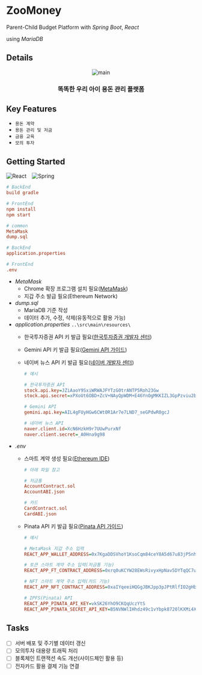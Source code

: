 # ZooMoney
Parent-Child Budget Platform with *Spring Boot*, *React*

using *MariaDB*

## Details
<p align="center">
  <img src="https://github.com/user-attachments/assets/6b24f294-37fd-4f2a-a944-39cddf8be309" alt="main">
</p>

### <div align="center">똑똑한 우리 아이 용돈 관리 플랫폼</div>

## Key Features
- ```용돈 계약```
- ```용돈 관리 및 저금```
- ```금융 교육```
- ```모의 투자```

## Getting Started

![React](https://img.shields.io/badge/react-%2320232a.svg?style=for-the-badge&logo=react&logoColor=%2361DAFB) &ensp;
![Spring](https://img.shields.io/badge/spring-%236DB33F.svg?style=for-the-badge&logo=spring&logoColor=white)

```INI
# BackEnd
build gradle

# FrontEnd
npm install
npm start
```

```INI
# common
MetaMask
dump.sql

# BackEnd
application.properties

# FrontEnd
.env
```

- *MetaMask*
  - Chrome 확장 프로그램 설치 필요([MetaMask](https://metamask.io/))
  - 지갑 주소 발급 필요(Ethereum Network)
- *dump.sql*
  - MariaDB 기준 작성
  - 데이터 추가, 수정, 삭제(유동적으로 활용 가능)
- *application.properties* ```..\src\main\resources\```
  - 한국투자증권 API 키 발급 필요([한국투자증권 개발자 센터](https://apiportal.koreainvestment.com/apiservice/oauth2#L_5c87ba63-740a-4166-93ac-803510bb9c02))
  - Gemini API 키 발급 필요([Gemini API 가이드](https://ai.google.dev/gemini-api/docs?hl=ko))
  - 네이버 뉴스 API 키 발급 필요([네이버 개발자 센터](https://developers.naver.com/docs/serviceapi/search/news/news.md#%EB%89%B4%EC%8A%A4))

    ```INI
    # 예시
    
    # 한국투자증권 API
    stock.api.key=JZiAaoY9SxiWRWAJFYTzG0trANTP5Roh23Gw
    stock.api.secret=xPXoUt6OBD+ZcV+NAyQpWDM+E46YnOgMKKIZL3GpPzviu2bR26NNmoOmqTqj+OwpJXRY05vefO44Uq497psj69ex+X1h3tFnp2/TAjwFjG/KNCi9KQeeqTYHCeG1U9z5iv7yScf0Uwnr2f/nirhdFHmpqcOHM3mpsktEwpfjG26W1XfkPta=

    # Gemini API
    gemini.api.key=AIL4gFUyHGw6CWt0R1Ar7e7LND7_seGPdwR0gcJ
    
    # 네이버 뉴스 API
    naver.client.id=XcN6HzkH9r7UUwPurxNf
    naver.client.secret=_A0Hna9g98
    ```
- *.env*
  - 스마트 계약 생성 필요([Ethereum IDE](https://remix.ethereum.org/))
    ```INI
    # 아래 파일 참고

    # 저금통
    AccountContract.sol
    AccountABI.json

    # 카드
    CardContract.sol
    CardABI.json
    ```
  - Pinata API 키 발급 필요([Pinata API 가이드](https://docs.pinata.cloud/account-management/api-keys))

    ```INI
    # 예시

    # MetaMask 지갑 주소 입력
    REACT_APP_WALLET_ADDRESS=0x7KgaDDSVhoY1KsoCqm84ceY8A5d67u83jP5nhp2Q
    
    # 토큰 스마트 계약 주소 입력(저금통 기능)
    REACT_APP_FT_CONTRACT_ADDRESS=0xrq0uKCYW28EWsRivyxHpNav5DYTqQC7uEIxm90M6

    # NFT 스마트 계약 주소 입력(카드 기능)
    REACT_APP_NFT_CONTRACT_ADDRESS=0xaIYqeeiHQGgJBKJpp3pJPtRlfIO2gHbzxtnLpBDc

    # IPFS(Pinata) API
    REACT_APP_PINATA_API_KEY=vkSK26YhO9CKQqUczYtS
    REACT_APP_PINATA_SECRET_API_KEY=B5NVNWlIHhdz49c1vYbpk8720lKXMi4XKc4x1bjXB8YTctY1lJGiSzewFvgMzbz5
    ```

## Tasks
- [ ] 서버 배포 및 주기별 데이터 갱신
- [ ] 모의투자 대용량 트래픽 처리
- [ ] 블록체인 트랜잭션 속도 개선(사이드체인 활용 등)
- [ ] 전자카드 활용 결제 기능 연결
